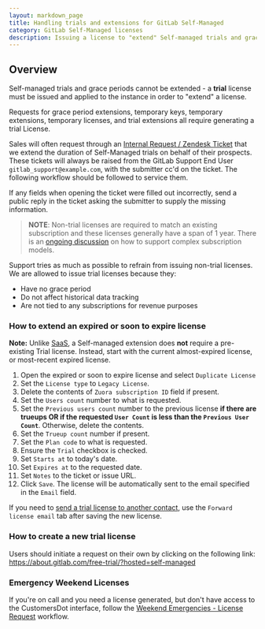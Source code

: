 ```yaml
---
layout: markdown_page
title: Handling trials and extensions for GitLab Self-Managed
category: GitLab Self-Managed licenses
description: Issuing a license to "extend" Self-managed trials and grace periods
---
```



## Overview

Self-managed trials and grace periods cannot be extended - a **trial** license
must be issued and applied to the instance in order to "extend" a license.

Requests for grace period extensions, temporary keys, temporary extensions, temporary licenses,
and trial extensions all require generating a trial License.

Sales will often request through an [Internal Request / Zendesk Ticket](https://gitlab-com.gitlab.io/support/internal-requests-form/) that we extend the duration of Self-Managed trials on behalf of their prospects. These tickets will always be raised from the GitLab Support End User `gitlab_support@example.com`, with the submitter cc'd on the ticket. The following workflow should be followed to service them.

If any fields when opening the ticket were filled out incorrectly, send a public reply in the ticket asking the submitter to supply the missing information.

> **NOTE**: Non-trial licenses are required to match an existing subscription and these licenses
generally have a span of 1 year. There is an
[ongoing discussion](https://gitlab.com/gitlab-com/support/support-team-meta/-/issues/3817) on
how to support complex subscription models.

Support tries as much as possible to refrain from issuing non-trial licenses.
We are allowed to issue trial licenses because they:

- Have no grace period
- Do not affect historical data tracking
- Are not tied to any subscriptions for revenue purposes

### How to extend an expired or soon to expire license

**Note:** Unlike [SaaS](/handbook/support/license-and-renewals/workflows/saas/trials_and_plan_change.html#extending-trials), a Self-managed extension does **not** require a pre-existing Trial license. Instead, start with the current almost-expired license, or most-recent expired license.

1. Open the expired or soon to expire license and select `Duplicate License`
1. Set the `License type` to `Legacy License`.
1. Delete the contents of `Zuora subscription ID` field if present.
1. Set the `Users count` number to what is requested.
1. Set the `Previous users count` number to the previous license **if there are trueups OR if the requested `User Count` is less than the `Previous User Count`**. Otherwise, delete the contents.
1. Set the `Trueup count` number if present.
1. Set the `Plan code` to what is requested.
1. Ensure the `Trial` checkbox is checked.
1. Set `Starts at` to today's date.
1. Set `Expires at` to the requested date.
1. Set `Notes` to the ticket or issue URL.
1. Click `Save`. The license will be automatically sent to the email specified in the `Email` field.

If you need to [send a trial license to another contact](/handbook/support/license-and-renewals/workflows/self-managed/sending_license_to_different_email.html#overview),
use the `Forward license email` tab after saving the new license.

### How to create a new trial license

Users should initiate a request on their own by clicking on the following link:  <https://about.gitlab.com/free-trial/?hosted=self-managed>

### Emergency Weekend Licenses

If you're on call and you need a license generated, but don't have access to the CustomersDot interface, follow the [Weekend Emergencies - License Request](/handbook/support/license-and-renewals/workflows/self-managed/license_for_weekend_emergencies.html) workflow.
